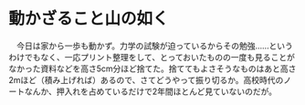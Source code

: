 # 動かざること山の如く

<div class="section">　今日は家から一歩も動かず。力学の試験が迫っているからその勉強……というわけでもなく、一応プリント整理をして、とっておいたものの一度も見ることがなかった資料などを高さ5cm分ほど捨てた。捨ててもよさそうなものはあと高さ2mほど（積み上げれば）あるので、さてどうやって振り切るか。高校時代のノートなんか、押入れを占めているだけで2年間ほとんど見ていないのだが。</div>